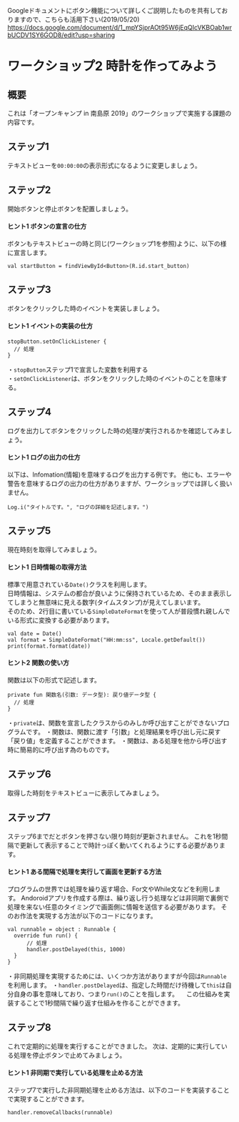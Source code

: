 Googleドキュメントにボタン機能について詳しくご説明したものを共有しておりますので、こちらも活用下さい(2019/05/20)<br>
https://docs.google.com/document/d/1_mpYSjprAOt95W6jEqQIcVKBOab1wrbUCDV1SY6GOD8/edit?usp=sharing

# ワークショップ2 時計を作ってみよう

## 概要
これは「オープンキャンプ in 南島原 2019」のワークショップで実施する課題の内容です。

## ステップ1
テキストビューを`00:00:00`の表示形式になるように変更しましょう。

## ステップ2
開始ボタンと停止ボタンを配置しましょう。

#### ヒント1 ボタンの宣言の仕方
ボタンもテキストビューの時と同じ(ワークショップ1を参照)ように、以下の様に宣言します。

```
val startButton = findViewById<Button>(R.id.start_button)
```

## ステップ3
ボタンをクリックした時のイベントを実装しましょう。<br>

#### ヒント1 イベントの実装の仕方

```
stopButton.setOnClickListener {
  // 処理
}
```
・`stopButton`ステップ1で宣言した変数を利用する<br>
・`setOnClickListener`は、ボタンをクリックした時のイベントのことを意味する。

## ステップ4
ログを出力してボタンをクリックした時の処理が実行されるかを確認してみましょう。

#### ヒント1 ログの出力の仕方
以下は、Infomation(情報)を意味するログを出力する例です。
他にも、エラーや警告を意味するログの出力の仕方がありますが、ワークショップでは詳しく扱いません。

```
Log.i("タイトルです。", "ログの詳細を記述します。")
```

## ステップ5
現在時刻を取得してみましょう。


#### ヒント1 日時情報の取得方法
標準で用意されている`Date()`クラスを利用します。<br>
日時情報は、システムの都合が良いように保持されているため、そのまま表示してしまうと無意味に見える数字(タイムスタンプ)が見えてしまいます。<br>
そのため、2行目に書いている`SimpleDateFormat`を使って人が普段慣れ親しんでいる形式に変換する必要があります。

```
val date = Date()
val format = SimpleDateFormat("HH:mm:ss", Locale.getDefault())
print(format.format(date))
```

#### ヒント2 関数の使い方
関数は以下の形式で記述します。

```
private fun 関数名(引数: データ型): 戻り値データ型 {
  // 処理
}
```
・`private`は、関数を宣言したクラスからのみしか呼び出すことができないプログラムです。
・関数は、関数に渡す「引数」と処理結果を呼び出し元に戻す「戻り値」を定義することができます。
・関数は、ある処理を他から呼び出す時に簡易的に呼び出す為のものです。

## ステップ6
取得した時刻をテキストビューに表示してみましょう。

## ステップ7
ステップ6までだとボタンを押さない限り時刻が更新されません。
これを1秒間隔で更新して表示することで時計っぽく動いてくれるようにする必要があります。

#### ヒント1 ある間隔で処理を実行して画面を更新する方法
プログラムの世界では処理を繰り返す場合、For文やWhile文などを利用します。
Andoroidアプリを作成する際は、繰り返し行う処理などは非同期で裏側で処理を来ない任意のタイミングで画面側に情報を送信する必要があります。
そのお作法を実現する方法が以下のコードになります。

```
val runnable = object : Runnable {
  override fun run() {
      // 処理
      handler.postDelayed(this, 1000)
  }
}
```
・非同期処理を実現するためには、いくつか方法がありますが今回は`Runnable`を利用します。
・`handler.postDelayed`は、指定した時間だけ待機して`this`は自分自身の事を意味しており、つまり`run()`のことを指します。
　この仕組みを実装することで1秒間隔で繰り返す仕組みを作ることができます。


## ステップ8
これで定期的に処理を実行することができました。
次は、定期的に実行している処理を停止ボタンで止めてみましょう。

#### ヒント1 非同期で実行している処理を止める方法
ステップ7で実行した非同期処理を止める方法は、以下のコードを実装することで実現することができます。

```
handler.removeCallbacks(runnable)
```
